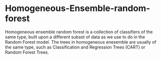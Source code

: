 # Homogeneous-Ensemble-random-forest
Homogeneous ensemble random forest is a collection of classifiers of the same type, built upon a different subset of data as we use to do in the Random Forest model. The trees in homogeneous enesemble  are usually of the same type, such as Classification and Regression Trees (CART) or Random Forest Trees.
